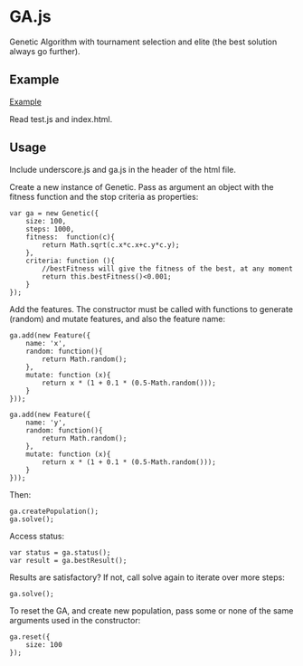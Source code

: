 GA.js
=====

Genetic Algorithm with tournament selection and elite (the best solution always go further).

Example
-----
[Example](http://nrox.github.io/GA.js/)

Read test.js and index.html.

Usage
--------

Include underscore.js and ga.js in the header of the html file.

Create a new instance of Genetic. Pass as argument an object with the fitness function and the stop criteria as properties:

    var ga = new Genetic({
        size: 100,
        steps: 1000,
        fitness:  function(c){
            return Math.sqrt(c.x*c.x+c.y*c.y);
        },
        criteria: function (){
            //bestFitness will give the fitness of the best, at any moment
            return this.bestFitness()<0.001;
        }
    });

Add the features. The constructor must be called with functions to generate (random) and mutate features, and also the feature name:


    ga.add(new Feature({
        name: 'x',
        random: function(){
            return Math.random();
        },
        mutate: function (x){
            return x * (1 + 0.1 * (0.5-Math.random()));
        }
    }));

    ga.add(new Feature({
        name: 'y',
        random: function(){
            return Math.random();
        },
        mutate: function (x){
            return x * (1 + 0.1 * (0.5-Math.random()));
        }
    }));

Then:

    ga.createPopulation();
    ga.solve();

Access status:

    var status = ga.status();
    var result = ga.bestResult();

Results are satisfactory? If not, call solve again to iterate over more steps:

    ga.solve();

To reset the GA, and create new population, pass some or none of the same arguments used in the constructor:

    ga.reset({
        size: 100
    });

